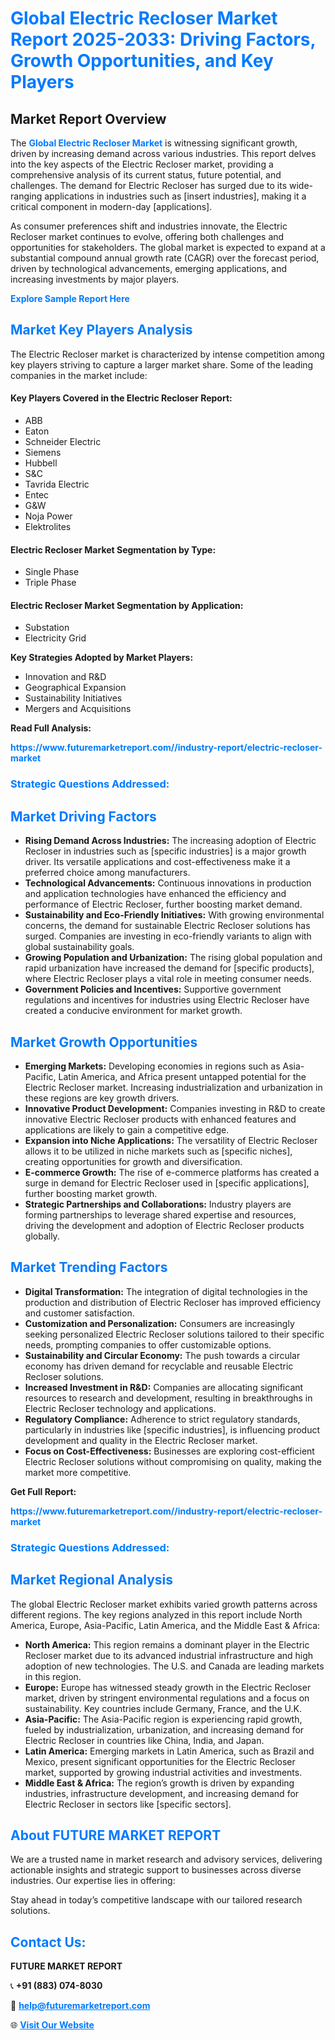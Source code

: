 <h1 style="color: #007BFF;">Global Electric Recloser Market Report 2025-2033: Driving Factors, Growth Opportunities, and Key Players</h1>

<section id="overview">
<h2>Market Report Overview</h2>
<p>The <a href="https://www.futuremarketreport.com//industry-report/electric-recloser-market" style="color: #007BFF; text-decoration: none;"><strong>Global Electric Recloser Market</strong></a> is witnessing significant growth, driven by increasing demand across various industries. This report delves into the key aspects of the Electric Recloser market, providing a comprehensive analysis of its current status, future potential, and challenges. The demand for Electric Recloser has surged due to its wide-ranging applications in industries such as [insert industries], making it a critical component in modern-day [applications].</p>
<p>As consumer preferences shift and industries innovate, the Electric Recloser market continues to evolve, offering both challenges and opportunities for stakeholders. The global market is expected to expand at a substantial compound annual growth rate (CAGR) over the forecast period, driven by technological advancements, emerging applications, and increasing investments by major players.</p>
</section>

<section id="overview">
<p><a href="https://www.futuremarketreport.com//request-sample/reportId=53202" style="color: #007BFF; text-decoration: none;"><strong>Explore Sample Report Here</strong></a></p>
</section>

<section id="key-players">
<h2 style="color: #007BFF;">Market Key Players Analysis</h2>
<p>The Electric Recloser market is characterized by intense competition among key players striving to capture a larger market share. Some of the leading companies in the market include:</p>
<h4>Key Players Covered in the Electric Recloser Report:</h4>
<ul><li>ABB</li><li>Eaton</li><li>Schneider Electric</li><li>Siemens</li><li>Hubbell</li><li>S&amp;C</li><li>Tavrida Electric</li><li>Entec</li><li>G&amp;W</li><li>Noja Power</li><li>Elektrolites</li></ul>
<h4>Electric Recloser Market Segmentation by Type:</h4>
<ul><li>Single Phase</li><li>Triple Phase</li></ul>

<h4>Electric Recloser Market Segmentation by Application:</h4>
<ul><li>Substation</li><li>Electricity Grid</li></ul>
<p><strong>Key Strategies Adopted by Market Players:</strong></p>
<ul>
<li>Innovation and R&D</li>
<li>Geographical Expansion</li>
<li>Sustainability Initiatives</li>
<li>Mergers and Acquisitions</li>
</ul>
</section>

<section>
<p><strong>Read Full Analysis: </strong></p><a href="https://www.futuremarketreport.com//industry-report/electric-recloser-market" style="color: #007BFF; text-decoration: none;"><strong>https://www.futuremarketreport.com//industry-report/electric-recloser-market</strong></a>
<h3 style="color: #007BFF;">Strategic Questions Addressed:</h3>
</section>

<section id="driving-factors">
<h2 style="color: #007BFF;">Market Driving Factors</h2>
<ul>
<li><strong>Rising Demand Across Industries:</strong> The increasing adoption of Electric Recloser in industries such as [specific industries] is a major growth driver. Its versatile applications and cost-effectiveness make it a preferred choice among manufacturers.</li>
<li><strong>Technological Advancements:</strong> Continuous innovations in production and application technologies have enhanced the efficiency and performance of Electric Recloser, further boosting market demand.</li>
<li><strong>Sustainability and Eco-Friendly Initiatives:</strong> With growing environmental concerns, the demand for sustainable Electric Recloser solutions has surged. Companies are investing in eco-friendly variants to align with global sustainability goals.</li>
<li><strong>Growing Population and Urbanization:</strong> The rising global population and rapid urbanization have increased the demand for [specific products], where Electric Recloser plays a vital role in meeting consumer needs.</li>
<li><strong>Government Policies and Incentives:</strong> Supportive government regulations and incentives for industries using Electric Recloser have created a conducive environment for market growth.</li>
</ul>
</section>

<section id="growth-opportunities">
<h2 style="color: #007BFF;">Market Growth Opportunities</h2>
<ul>
<li><strong>Emerging Markets:</strong> Developing economies in regions such as Asia-Pacific, Latin America, and Africa present untapped potential for the Electric Recloser market. Increasing industrialization and urbanization in these regions are key growth drivers.</li>
<li><strong>Innovative Product Development:</strong> Companies investing in R&D to create innovative Electric Recloser products with enhanced features and applications are likely to gain a competitive edge.</li>
<li><strong>Expansion into Niche Applications:</strong> The versatility of Electric Recloser allows it to be utilized in niche markets such as [specific niches], creating opportunities for growth and diversification.</li>
<li><strong>E-commerce Growth:</strong> The rise of e-commerce platforms has created a surge in demand for Electric Recloser used in [specific applications], further boosting market growth.</li>
<li><strong>Strategic Partnerships and Collaborations:</strong> Industry players are forming partnerships to leverage shared expertise and resources, driving the development and adoption of Electric Recloser products globally.</li>
</ul>
</section>

<section id="trending-factors">
<h2 style="color: #007BFF;">Market Trending Factors</h2>
<ul>
<li><strong>Digital Transformation:</strong> The integration of digital technologies in the production and distribution of Electric Recloser has improved efficiency and customer satisfaction.</li>
<li><strong>Customization and Personalization:</strong> Consumers are increasingly seeking personalized Electric Recloser solutions tailored to their specific needs, prompting companies to offer customizable options.</li>
<li><strong>Sustainability and Circular Economy:</strong> The push towards a circular economy has driven demand for recyclable and reusable Electric Recloser solutions.</li>
<li><strong>Increased Investment in R&D:</strong> Companies are allocating significant resources to research and development, resulting in breakthroughs in Electric Recloser technology and applications.</li>
<li><strong>Regulatory Compliance:</strong> Adherence to strict regulatory standards, particularly in industries like [specific industries], is influencing product development and quality in the Electric Recloser market.</li>
<li><strong>Focus on Cost-Effectiveness:</strong> Businesses are exploring cost-efficient Electric Recloser solutions without compromising on quality, making the market more competitive.</li>
</ul>
</section>

<section>
<p><strong>Get Full Report: </strong></p><a href="https://www.futuremarketreport.com//industry-report/electric-recloser-market" style="color: #007BFF; text-decoration: none;"><strong>https://www.futuremarketreport.com//industry-report/electric-recloser-market</strong></a>
<h3 style="color: #007BFF;">Strategic Questions Addressed:</h3>
</section>


<section id="regional-analysis">
<h2 style="color: #007BFF;">Market Regional Analysis</h2>
<p>The global Electric Recloser market exhibits varied growth patterns across different regions. The key regions analyzed in this report include North America, Europe, Asia-Pacific, Latin America, and the Middle East & Africa:</p>
<ul>
<li><strong>North America:</strong> This region remains a dominant player in the Electric Recloser market due to its advanced industrial infrastructure and high adoption of new technologies. The U.S. and Canada are leading markets in this region.</li>
<li><strong>Europe:</strong> Europe has witnessed steady growth in the Electric Recloser market, driven by stringent environmental regulations and a focus on sustainability. Key countries include Germany, France, and the U.K.</li>
<li><strong>Asia-Pacific:</strong> The Asia-Pacific region is experiencing rapid growth, fueled by industrialization, urbanization, and increasing demand for Electric Recloser in countries like China, India, and Japan.</li>
<li><strong>Latin America:</strong> Emerging markets in Latin America, such as Brazil and Mexico, present significant opportunities for the Electric Recloser market, supported by growing industrial activities and investments.</li>
<li><strong>Middle East & Africa:</strong> The region’s growth is driven by expanding industries, infrastructure development, and increasing demand for Electric Recloser in sectors like [specific sectors].</li>
</ul>
</section>

<footer>
<h2 style="color: #007BFF;">About FUTURE MARKET REPORT</h2>
<p>We are a trusted name in market research and advisory services, delivering actionable insights and strategic support to businesses across diverse industries. Our expertise lies in offering:</p>

<p>Stay ahead in today’s competitive landscape with our tailored research solutions.</p>

<h2 style="color: #007BFF;">Contact Us:</h2>
<p><strong>FUTURE MARKET REPORT</strong></p>
<p>📞 <strong>+91 (883) 074-8030</strong></p>
<p>📧 <strong><a href="mailto:help@futuremarketreport.com" style="color: #007BFF;">help@futuremarketreport.com</a></strong></p>
<p>🌐 <strong><a href="https://www.futuremarketreport.com/" style="color: #007BFF;">Visit Our Website</a></strong></p>
</footer>